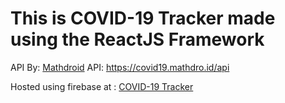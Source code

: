# This is COVID-19 Tracker made using the ReactJS Framework

API By: [Mathdroid](https://github.com/mathdroid/covid19) 
API: https://covid19.mathdro.id/api 

Hosted using firebase at : [COVID-19 Tracker](https://covid19trackerbyar.web.app)
